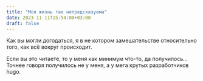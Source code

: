 ```yaml
---
title: "Моя жизнь так непредсказуема"
date: 2023-11-11T15:54:00+03:00
draft: false
---
```

Как вы могли догодаться, я в не котором замешательстве относительно того, как всё вокруг происходит.
<!--more-->
Если вы это читаете, то у меня как минимум что-то, да получилось... Точнее говоря получилось не у меня, а у мега крутых разработчиков hugo.
